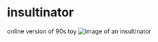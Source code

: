 # insultinator
online version of 90s toy
![image of an insultinator](https://external-preview.redd.it/EXsppm5GtK0_0VtE4xFMzSmG35csJGLp0GV_JXJpOtU.jpg?auto=webp&s=9eefdb58350e4304322920f8927e2c0ddf98449e)

